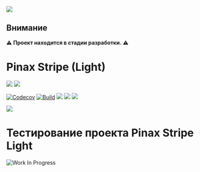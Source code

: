 ![](http://pinaxproject.com/pinax-design/patches/pinax-stripe.svg)
## Внимание
⚠️ **Проект находится в стадии разработки.** ⚠️

# Pinax Stripe (Light)

[![](https://img.shields.io/pypi/v/pinax-stripe-light.svg)](https://pypi.python.org/pypi/pinax-stripe-light/)
[![](https://img.shields.io/badge/license-MIT-blue.svg)](https://pypi.python.org/pypi/pinax-stripe-light/)

[![Codecov](https://img.shields.io/codecov/c/github/pinax/pinax-stripe-light.svg)](https://codecov.io/gh/pinax/pinax-stripe-light)
[![Build](https://github.com/pinax/pinax-stripe-light/actions/workflows/ci.yaml/badge.svg)](https://github.com/pinax/pinax-stripe-light/actions)
![](https://img.shields.io/github/contributors/pinax/pinax-stripe-light.svg)
![](https://img.shields.io/github/issues-pr/pinax/pinax-stripe-light.svg)
![](https://img.shields.io/github/issues-pr-closed/pinax/pinax-stripe-light.svg)

[![](http://slack.pinaxproject.com/badge.svg)](http://slack.pinaxproject.com/)


# Тестирование проекта Pinax Stripe Light
![Work In Progress](https://img.shields.io/badge/Work%20In%20Progress-orange?style=flat-square)

